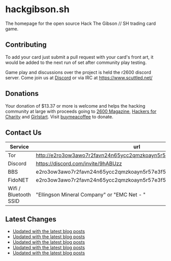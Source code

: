 # hackgibson.sh
The homepage for the open source Hack The Gibson // SH trading card game.


## Contributing

To add your card just submit a pull request with your card's front art, it would be added to the next run of set after community play testing.

Game play and discussions over the project is held the r2600 discord server. Come join us at [Discord](https://discord.com/invite/9hABUzz) or via IRC at https://www.scuttled.net/


## Donations

Your donation of $13.37 or more is welcome and helps the hacking community at large with proceeds going to [2600 Magazine](https://2600.com/), [Hackers for Charity](https://hackersforcharity.org) and [Girlstart](https://girlstart.org).  Visit [buymeacoffee](https://www.buymeacoffee.com/hackgibson.sh) to donate.


## Contact Us

Service | url
-|-
Tor | http://e2ro3ow3awo7r2favn24n65ycc2qmzkoayn5r57e3f56nvjwdcgg32ad.onion
Discord | https://discord.com/invite/9hABUzz
BBS | e2ro3ow3awo7r2favn24n65ycc2qmzkoayn5r57e3f56nvjwdcgg32ad.onion:23
FidoNET | e2ro3ow3awo7r2favn24n65ycc2qmzkoayn5r57e3f56nvjwdcgg32ad.onion:24554
Wifi / Bluetooth SSID | "Ellingson Mineral Company" or "EMC Net - <fidonet address>"

## Latest Changes
<!-- BLOG-POST-LIST:START -->
- [Updated with the latest blog posts](https://github.com/DFW2600/hackgibson.sh/commit/15cb8e9ff564e630c164f739ad7b38a465811b69)
- [Updated with the latest blog posts](https://github.com/DFW2600/hackgibson.sh/commit/ac7b8e6a2686efdb03a7dfe3fa38eba8b43342be)
- [Updated with the latest blog posts](https://github.com/DFW2600/hackgibson.sh/commit/1754028b5bd62f1c4d1fbfbbc6e37a54b6a45970)
- [Updated with the latest blog posts](https://github.com/DFW2600/hackgibson.sh/commit/fcbee6dc02b895655de6fcd23c98fcb29f8d81bd)
- [Updated with the latest blog posts](https://github.com/DFW2600/hackgibson.sh/commit/e44672d5a0c2a8c603d8f3a920cd1f2d0fc9df37)
<!-- BLOG-POST-LIST:END -->
